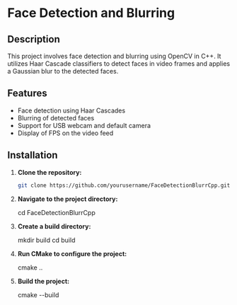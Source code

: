 # Face Detection and Blurring

## Description

This project involves face detection and blurring using OpenCV in C++. It utilizes Haar Cascade classifiers to detect faces in video frames and applies a Gaussian blur to the detected faces.

## Features

- Face detection using Haar Cascades
- Blurring of detected faces
- Support for USB webcam and default camera
- Display of FPS on the video feed

## Installation

1. **Clone the repository:**

   ```bash
   git clone https://github.com/yourusername/FaceDetectionBlurrCpp.git

2. **Navigate to the project directory:**

   cd FaceDetectionBlurrCpp


3. **Create a build directory:**

   mkdir build
   cd build


4. **Run CMake to configure the project:**

   cmake ..

5. **Build the project:**

    cmake --build
